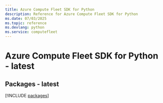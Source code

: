 ```yaml
---
title: Azure Compute Fleet SDK for Python
description: Reference for Azure Compute Fleet SDK for Python
ms.date: 07/03/2025
ms.topic: reference
ms.devlang: python
ms.service: computefleet
---
```

# Azure Compute Fleet SDK for Python - latest
## Packages - latest
[!INCLUDE [packages](compute-fleet-index.md)]